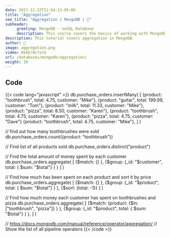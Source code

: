 ```yaml
---
date: 2017-12-22T11:54:13-05:00
title: "Aggregation"
seo_title: "Aggregation | MongoDB | 🦒"
subheader:
     greeting: MongoDB - noSQL Database
     description: This course covers the basics of working with MongoDB. Work your way through the videos/articles and I'll teach you everything you need to know to interact with Mongo's flexible document database management system and create powerful document databases!
description: This tutorial covers aggregation in MongoDB.
author: 🦒
image: aggregation.png
video: Kk6Er0c7srU
url: /databases/mongodb/aggregation/
weight: 10
---
```


## Code

{{< code lang="javascript" >}}
db.purchase_orders.insertMany(
     [
          {product: "toothbrush", total: 4.75, customer: "Mike"},
          {product: "guitar", total: 199.99, customer: "Tom"},
          {product: "milk", total: 11.33, customer: "Mike"},
          {product: "pizza", total: 8.50, customer: "Karen"},
          {product: "toothbrush", total: 4.75, customer: "Karen"},
          {product: "pizza", total: 4.75, customer: "Dave"}
          {product: "toothbrush", total: 4.75, customer: "Mike"},
     ]
)

// find out how many toothbrushes were sold
db.purchase_orders.count({product: "toothbrush"})

// Find list of all products sold
db.purchase_orders.distinct("product")

// Find the total amount of money spent by each customer
db.purchase_orders.aggregate(
     [
          {$match: {} },
          {$group: {_id: "$customer", total: { $sum: "$total"} } }
     ]
)

// Find how much has been spent on each product and sort it by price
db.purchase_orders.aggregate(
     [
          {$match: {} },
          {$group: {_id: "$product", total: { $sum: "$total"} } },
          {$sort: {total: -1}}
     ]
)

// Find how much money each customer has spent on toothbrushes and pizza
db.purchase_orders.aggregate(
     [
          {$match: {product: {$in: ["toothbrush", "pizza"]} } },
          {$group: {_id: "$product", total: { $sum: "$total"} } },
     ]
)

// https://docs.mongodb.com/manual/reference/operator/aggregation/
// Show the list of all pipeline operators
{{< /code >}}

